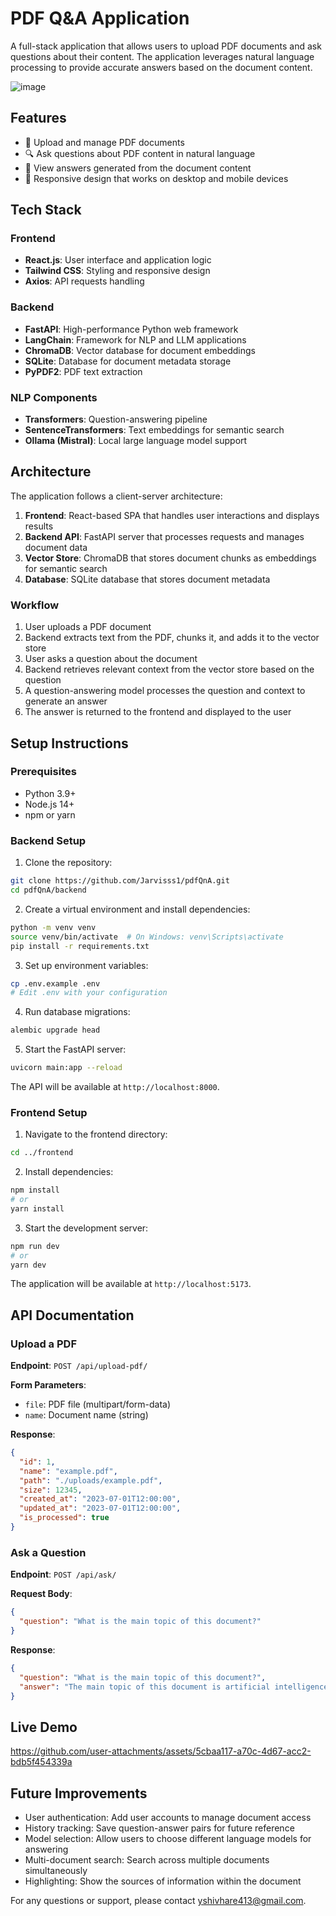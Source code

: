 # PDF Q&A Application

A full-stack application that allows users to upload PDF documents and ask questions about their content. The application leverages natural language processing to provide accurate answers based on the document content.

![image](https://github.com/user-attachments/assets/7241b1d5-3681-4dd3-a73c-1a7827cf6fe1)


## Features

- 📄 Upload and manage PDF documents
- 🔍 Ask questions about PDF content in natural language
- 💬 View answers generated from the document content
- 📱 Responsive design that works on desktop and mobile devices

## Tech Stack

### Frontend
- **React.js**: User interface and application logic
- **Tailwind CSS**: Styling and responsive design
- **Axios**: API requests handling

### Backend
- **FastAPI**: High-performance Python web framework
- **LangChain**: Framework for NLP and LLM applications
- **ChromaDB**: Vector database for document embeddings
- **SQLite**: Database for document metadata storage
- **PyPDF2**: PDF text extraction

### NLP Components
- **Transformers**: Question-answering pipeline
- **SentenceTransformers**: Text embeddings for semantic search
- **Ollama (Mistral)**: Local large language model support

## Architecture

The application follows a client-server architecture:

1. **Frontend**: React-based SPA that handles user interactions and displays results
2. **Backend API**: FastAPI server that processes requests and manages document data
3. **Vector Store**: ChromaDB that stores document chunks as embeddings for semantic search
4. **Database**: SQLite database that stores document metadata

### Workflow

1. User uploads a PDF document
2. Backend extracts text from the PDF, chunks it, and adds it to the vector store
3. User asks a question about the document
4. Backend retrieves relevant context from the vector store based on the question
5. A question-answering model processes the question and context to generate an answer
6. The answer is returned to the frontend and displayed to the user

## Setup Instructions

### Prerequisites

- Python 3.9+
- Node.js 14+
- npm or yarn

### Backend Setup

1. Clone the repository:
```bash
git clone https://github.com/Jarvisss1/pdfQnA.git
cd pdfQnA/backend
```

2. Create a virtual environment and install dependencies:
```bash
python -m venv venv
source venv/bin/activate  # On Windows: venv\Scripts\activate
pip install -r requirements.txt
```

3. Set up environment variables:
```bash
cp .env.example .env
# Edit .env with your configuration
```

4. Run database migrations:
```bash
alembic upgrade head
```

5. Start the FastAPI server:
```bash
uvicorn main:app --reload
```

The API will be available at `http://localhost:8000`.

### Frontend Setup

1. Navigate to the frontend directory:
```bash
cd ../frontend
```

2. Install dependencies:
```bash
npm install
# or
yarn install
```

3. Start the development server:
```bash
npm run dev
# or
yarn dev
```

The application will be available at `http://localhost:5173`.

## API Documentation

### Upload a PDF

**Endpoint**: `POST /api/upload-pdf/`

**Form Parameters**:
- `file`: PDF file (multipart/form-data)
- `name`: Document name (string)

**Response**:
```json
{
  "id": 1,
  "name": "example.pdf",
  "path": "./uploads/example.pdf",
  "size": 12345,
  "created_at": "2023-07-01T12:00:00",
  "updated_at": "2023-07-01T12:00:00",
  "is_processed": true
}
```

### Ask a Question

**Endpoint**: `POST /api/ask/`

**Request Body**:
```json
{
  "question": "What is the main topic of this document?"
}
```

**Response**:
```json
{
  "question": "What is the main topic of this document?",
  "answer": "The main topic of this document is artificial intelligence and its applications in healthcare."
}
```

## Live Demo



https://github.com/user-attachments/assets/5cbaa117-a70c-4d67-acc2-bdb5f454339a



## Future Improvements

- User authentication: Add user accounts to manage document access
- History tracking: Save question-answer pairs for future reference
- Model selection: Allow users to choose different language models for answering
- Multi-document search: Search across multiple documents simultaneously
- Highlighting: Show the sources of information within the document

For any questions or support, please contact [yshivhare413@gmail.com](mailto:yshivhare413@gmail.com).
